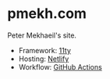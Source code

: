 # pmekh.com

Peter Mekhaeil's site.

- Framework: [11ty](https://www.11ty.dev/)
- Hosting: [Netlify](http://netlify.app/)
- Workflow: [GitHub Actions](https://github.com/features/actions)
